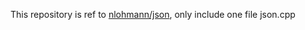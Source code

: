 This repository is ref to [nlohmann/json](https://github.com/nlohmann/json), only include one file json.cpp
